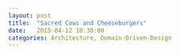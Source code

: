 ```yaml
---
layout: post
title:  "Sacred Cows and Cheeseburgers"
date:   2015-04-12 10:30:00
categories: Architecture, Domain-Driven-Design
---
```



